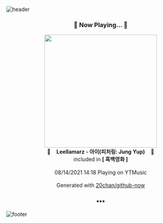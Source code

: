 ![header](https://capsule-render.vercel.app/api?type=wave&height=170&section=header&text=Hi.%20I'm%20SHIFT&fontColor=090707&fontAlignX=45&fontAlignY=65&fontSize=100)

<h3 align="center">🎵 Now Playing... 🎵</h3>
<p align="center">
  <a href="https://music.youtube.com/watch?v=IgO3mMOR7G4">
    <img width="300" src="https://lh3.googleusercontent.com/vLI-9-4s09efA2IJXH-bjsOsRXoSBkHB5Cm7-jqDNlrl_I8KERBWx9_DARilTZKgPdVvjX_mIvuayfw">
  </a>
  <br>
  🎵&nbsp&nbsp&nbsp <b>Leellamarz - 아이(피처링: Jung Yup)</b> &nbsp&nbsp&nbsp🎵
  <br>
  included in <b>[ 흑백영화 ]</b>
  
  <br />
  <br />
  08/14/2021 14:18 Playing on YTMusic
  <br />
  <br />
  Generated with <a href="https://github.com/20chan/github-now">20chan/github-now</a>
</p>

<h3 align="center">•••</h3>

![footer](https://capsule-render.vercel.app/api?type=wave&height=150&section=footer)
